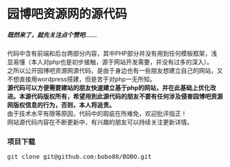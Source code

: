 <h1>园博吧资源网的源代码</h1>
<h5>既然来了，就先关注点个赞吧......</h5>
<p>
	代码中含有前端和后台两部分内容，其中PHP部分并没有用到任何模板框架，浅显易懂（本人对php也是初步接触，源于网站开发需要，并没有过多的深入）。<br/>
	之所以公开园博吧资源网源代码，是由于身边也有一些朋友想建立自己的网站，又不想直接用wordpress搭建，但是苦于对php一无所知。<br/>
	<strong>源代码可以方便需要建站的朋友快速建立基于php的网站，并在此基础上优化改进。本源代码版权所有，希望用到此源代码的朋友不要有任何涉及侵害园博吧资源网版权信息的行为，否则，本人将追责。</strong><br/>
	由于技术水平有限等原因，代码中的瑕疵在所难免，欢迎批评指正！<br/>
	网站源代码内容在不断更新中，有兴趣的朋友可以持续关注更新详情。
</p>
<h3>项目下载</h3>
<pre>
git clone git@github.com:bobo88/BOBO.git
</pre>
